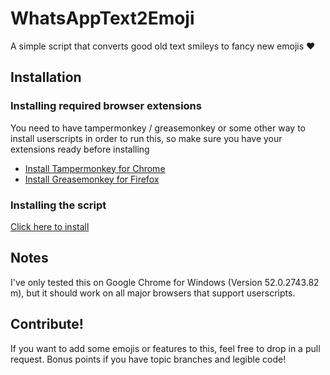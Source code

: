 # WhatsAppText2Emoji
A simple script that converts good old text smileys to fancy new emojis :heart:

## Installation
### Installing required browser extensions
You need to have tampermonkey / greasemonkey or some other way to install userscripts in order to run this, so make sure you have your extensions ready before installing

* [Install Tampermonkey for Chrome](https://chrome.google.com/webstore/detail/tampermonkey/dhdgffkkebhmkfjojejmpbldmpobfkfo?hl=en)
* [Install Greasemonkey for Firefox](https://addons.mozilla.org/en-US/firefox/addon/greasemonkey/)
 
### Installing the script
[Click here to install](https://github.com/vaibhav-y/WhatsAppText2Emoji/raw/master/whatsapp_text2emoji.user.js)

## Notes
I've only tested this on Google Chrome for Windows (Version 52.0.2743.82 m), but it should work on all major browsers that support userscripts.

## Contribute!
If you want to add some emojis or features to this, feel free to drop in a pull request. Bonus points if you have topic branches and legible code!
